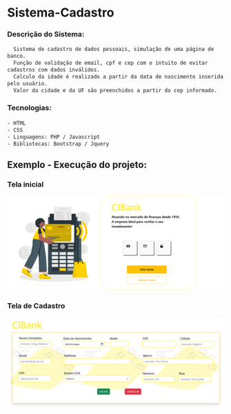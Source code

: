 # Sistema-Cadastro
### Descrição do Sistema:
      Sistema de cadastro de dados pessoais, simulação de uma página de banco.
      Função de validação de email, cpf e cep com o intuito de evitar cadastros com dados inválidos.
      Calculo da idade é realizado a partir da data de nascimento inserida pelo usuário.
      Valor da cidade e da UF são preenchidos a partir do cep informado.
      
### Tecnologias:
    - HTML
    - CSS
    - Linguagens: PHP / Javascript
    - Bibliotecas: Bootstrap / Jquery
     

## Exemplo - Execução do projeto:  
### Tela inicial
<img src='imgs/homePage.png' width='900'></img>
### Tela de Cadastro
<img src='imgs/cadastroPage.png' width='900'></img>
